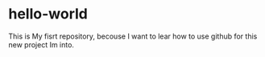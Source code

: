 # hello-world
This is My fisrt repository, becouse I want to lear how to use github for this new project Im into.
